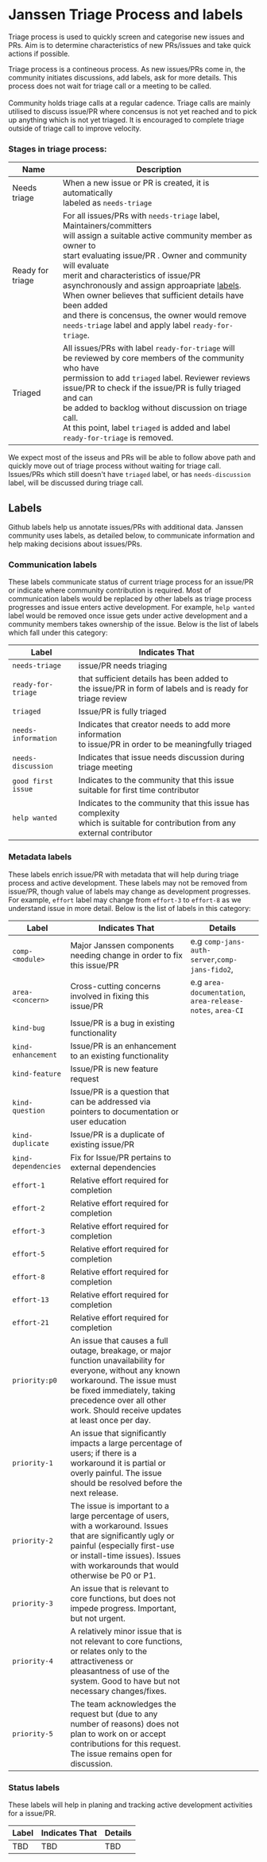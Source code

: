 # Janssen Triage Process and labels

Triage process is used to quickly screen and categorise new issues and PRs. Aim is to determine characteristics of new PRs/issues and take quick actions if possible. 

Triage process is a contineous process. As new issues/PRs come in, the community initiates discussions, add labels, ask for more details. This process does not wait for triage call or a meeting to be called. <br/><br/>Community holds triage calls at a regular cadence. Triage calls are mainly utilised to discuss issue/PR where concensus is not yet reached and to pick up anything which is not yet triaged. It is encouraged to complete triage outside of triage call to improve velocity. 

### Stages in triage process:

|Name|Description|
| --- | --- |
|Needs triage|When a new issue or PR is created, it is automatically <br/>labeled as `needs-triage`|
|Ready for triage|For all issues/PRs with `needs-triage` label, Maintainers/committers<br/> will assign a suitable active community member as owner to <br/>start evaluating issue/PR . Owner and community will evaluate <br/>merit and characteristics of issue/PR asynchronously and assign approapriate [labels](#labels). <br/>When owner believes that sufficient details have been added <br/>and there is concensus, the owner would remove <br/>`needs-triage` label and apply label `ready-for-triage`.|
|Triaged|All issues/PRs with label `ready-for-triage` will <br/>be reviewed by core members of the community who have<br/> permission to add `triaged` label. Reviewer reviews <br/>issue/PR to check if the issue/PR is fully triaged and can <br/>be added to backlog without discussion on triage call. <br/>At this point, label `triaged` is added and label <br/>`ready-for-triage` is removed.|

We expect most of the isseus and PRs will be able to follow above path and quickly move out of triage process without waiting for triage call. Issues/PRs which still doesn't have `triaged` label, or has `needs-discussion` label, will be discussed during triage call.


## Labels

Github labels help us annotate issues/PRs with additional data. Janssen community uses labels, as detailed below, to communicate information and help making decisions about issues/PRs.

### Communication labels

These labels communicate status of current triage process for an issue/PR or indicate where community contribution is required. Most of communication labels would be replaced by other labels as triage process progresses and issue enters active development. For example, `help wanted` label would be removed once issue gets under active development and a community members takes ownership of the issue. Below is the list of labels which fall under this category:

|Label|Indicates That|
| --- | --- |
|`needs-triage`|issue/PR needs triaging|
|`ready-for-triage`|that sufficient details has been added to <br/>the issue/PR in form of labels and is ready for triage review|
|`triaged`|Issue/PR is fully triaged|
|`needs-information`|Indicates that creator needs to add more information <br/>to issue/PR in order to be meaningfully triaged|
|`needs-discussion`|Indicates that issue needs discussion during triage meeting|
|`good first issue`|Indicates to the community that this issue suitable for first time contributor|
|`help wanted`|Indicates to the community that this issue has complexity <br/>which is suitable for contribution from any external contributor|

### Metadata labels

These labels enrich issue/PR with metadata that will help during triage process and active development. These labels may not be removed from issue/PR, though value of labels may change as development progresses. For example, `effort` label may change from `effort-3` to `effort-8` as we understand issue in more detail. Below is the list of labels in this category:

|Label|Indicates That|Details|
| --- | --- | --- |
|`comp-<module>`|Major Janssen components needing change in order to fix this issue/PR|e.g `comp-jans-auth-server`,`comp-jans-fido2`,|
|`area-<concern>`|Cross-cutting concerns involved in fixing this issue/PR|e.g `area-documentation`, `area-release-notes`, `area-CI`|
|`kind-bug`|Issue/PR is a bug in existing functionality||
|`kind-enhancement`|Issue/PR is an enhancement to an existing functionality||
|`kind-feature`|Issue/PR is new feature request||
|`kind-question`|Issue/PR is a question that can be addressed via pointers to documentation or user education||
|`kind-duplicate`|Issue/PR is a duplicate of existing issue/PR||
|`kind-dependencies`|Fix for Issue/PR pertains to external dependencies||
|`effort-1`|Relative effort required for completion||
|`effort-2`|Relative effort required for completion||
|`effort-3`|Relative effort required for completion||
|`effort-5`|Relative effort required for completion||
|`effort-8`|Relative effort required for completion||
|`effort-13`|Relative effort required for completion||
|`effort-21`|Relative effort required for completion||
|`priority:p0`|An issue that causes a full outage, breakage, or major function unavailability for everyone, without any known workaround. The issue must be fixed immediately, taking precedence over all other work. Should receive updates at least once per day.||
|`priority-1`|An issue that significantly impacts a large percentage of users; if there is a workaround it is partial or overly painful. The issue should be resolved before the next release.||
|`priority-2`|The issue is important to a large percentage of users, with a workaround. Issues that are significantly ugly or painful (especially first-use or install-time issues). Issues with workarounds that would otherwise be P0 or P1.||
|`priority-3`|An issue that is relevant to core functions, but does not impede progress. Important, but not urgent.||
|`priority-4`|A relatively minor issue that is not relevant to core functions, or relates only to the attractiveness or pleasantness of use of the system. Good to have but not necessary changes/fixes.||
|`priority-5`|The team acknowledges the request but (due to any number of reasons) does not plan to work on or accept contributions for this request. The issue remains open for discussion.||


### Status labels

These labels will help in planing and tracking active development activities for a issue/PR.

|Label|Indicates That|Details|
| --- | --- | --- |
|TBD|TBD|TBD|
